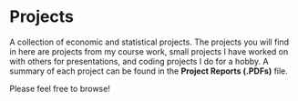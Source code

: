 # Projects
A collection of economic and statistical projects.  The projects you will find in here are projects from my course work, small projects I have worked on with others for presentations, and coding projects I do for a hobby.  A summary of each project can be found in the **Project Reports (.PDFs)** file.

Please feel free to browse!
